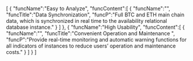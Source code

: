 [
	{
		"funcName":"Easy to Analyze",
		"funcContent":[
			{
				"funcName":"",
				"funcTitle":"Data Synchronization",
				"funcP":"Full BTC and ETH main chain data, which is synchronized in real time to the availability relational database instance."
			}
		]
	},
	{
		"funcName":"High Usability",
		"funcContent":[
			{
				"funcName":"",
				"funcTitle":"Convenient Operation and Maintenance ",
				"funcP":"Provide real-time monitoring and automatic warning functions for all indicators of instances to reduce users’ operation and maintenance costs."
			}
		]
	}
]